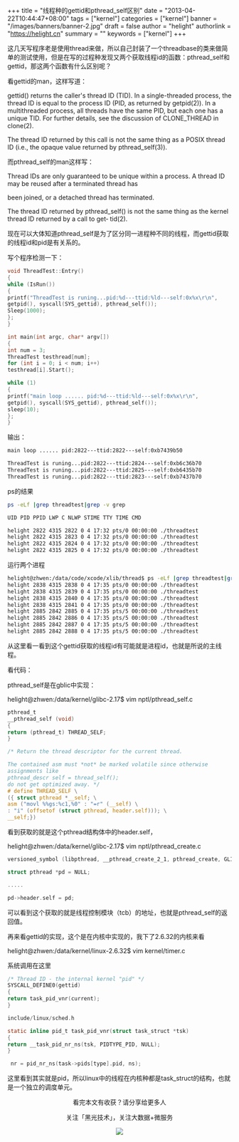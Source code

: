 +++
title = "线程种的gettid和pthread_self区别"
date = "2013-04-22T10:44:47+08:00"
tags = ["kernel"]
categories = ["kernel"]
banner = "/images/banners/banner-2.jpg"
draft = false
author = "helight"
authorlink = "https://helight.cn"
summary = ""
keywords = ["kernel"]
+++

这几天写程序老是使用thread来做，所以自己封装了一个threadbase的类来做简单的测试使用，但是在写的过程种发现又两个获取线程id的函数：pthread_self和gettid，那这两个函数有什么区别呢？

看gettid的man，这样写道：
<!--more-->
gettid() returns the caller's thread ID (TID). In a single-threaded process, the thread ID is equal to the process ID
(PID, as returned by getpid(2)). In a multithreaded process, all threads have the same PID, but each one has a unique
TID. For further details, see the discussion of CLONE_THREAD in clone(2).

The thread ID returned by this call is not the same thing as a POSIX thread ID (i.e., the opaque value returned by
pthread_self(3)).

而pthread_self的man这样写：

Thread IDs are only guaranteed to be unique within a process. A thread ID may be reused after a terminated thread has

been joined, or a detached thread has terminated.

The thread ID returned by pthread_self() is not the same thing as the kernel thread ID returned by a call to get‐
tid(2).

现在可以大体知道pthread_self是为了区分同一进程种不同的线程，而gettid获取的线程id和pid是有关系的。

写个程序检测一下：
```c
void ThreadTest::Entry()
{
while (IsRun())
{
printf("ThreadTest is runing...pid:%d---ttid:%ld---self:0x%x\r\n",
getpid(), syscall(SYS_gettid), pthread_self());
Sleep(1000);
};
}

int main(int argc, char* argv[])
{
int num = 3;
ThreadTest testhread[num];
for (int i = 0; i < num; i++)
testhread[i].Start();

while (1)
{
printf("main loop ...... pid:%d---ttid:%ld---self:0x%x\r\n",
getpid(), syscall(SYS_gettid), pthread_self());
sleep(10);
};
}
```
输出：
```sh
main loop ...... pid:2822---ttid:2822---self:0xb7439b50

ThreadTest is runing...pid:2822---ttid:2824---self:0xb6c36b70
ThreadTest is runing...pid:2822---ttid:2825---self:0xb6435b70
ThreadTest is runing...pid:2822---ttid:2823---self:0xb7437b70
```
ps的结果
```sh
ps -eLf |grep threadtest|grep -v grep

UID PID PPID LWP C NLWP STIME TTY TIME CMD

helight 2822 4315 2822 0 4 17:32 pts/0 00:00:00 ./threadtest
helight 2822 4315 2823 0 4 17:32 pts/0 00:00:00 ./threadtest
helight 2822 4315 2824 0 4 17:32 pts/0 00:00:00 ./threadtest
helight 2822 4315 2825 0 4 17:32 pts/0 00:00:00 ./threadtest
```
运行两个进程
```sh
helight@zhwen:/data/code/xcode/xlib/thread$ ps -eLf |grep threadtest|grep -v grep
helight 2838 4315 2838 0 4 17:35 pts/0 00:00:00 ./threadtest
helight 2838 4315 2839 0 4 17:35 pts/0 00:00:00 ./threadtest
helight 2838 4315 2840 0 4 17:35 pts/0 00:00:00 ./threadtest
helight 2838 4315 2841 0 4 17:35 pts/0 00:00:00 ./threadtest
helight 2885 2842 2885 0 4 17:35 pts/5 00:00:00 ./threadtest
helight 2885 2842 2886 0 4 17:35 pts/5 00:00:00 ./threadtest
helight 2885 2842 2887 0 4 17:35 pts/5 00:00:00 ./threadtest
helight 2885 2842 2888 0 4 17:35 pts/5 00:00:00 ./threadtest
```
从这里看一看到这个gettid获取的线程id有可能就是进程id，也就是所说的主线程。

看代码：

pthread_self是在gblic中实现：

helight@zhwen:/data/kernel/glibc-2.17$ vim nptl/pthread_self.c 
```c
pthread_t
__pthread_self (void)
{
return (pthread_t) THREAD_SELF;
}

/* Return the thread descriptor for the current thread.

The contained asm must *not* be marked volatile since otherwise
assignments like
pthread_descr self = thread_self();
do not get optimized away. */
# define THREAD_SELF \
({ struct pthread *__self; \
asm ("movl %%gs:%c1,%0" : "=r" (__self) \
: "i" (offsetof (struct pthread, header.self))); \
__self;})
```
看到获取的就是这个pthread结构体中的header.self，

helight@zhwen:/data/kernel/glibc-2.17$ vim nptl/pthread_create.c
```c
versioned_symbol (libpthread, __pthread_create_2_1, pthread_create, GLIBC_2_1);

struct pthread *pd = NULL;

.....

pd->header.self = pd;
```
可以看到这个获取的就是线程控制模块（tcb）的地址，也就是pthread_self的返回值。

再来看gettid的实现，这个是在内核中实现的，我下了2.6.32的内核来看

helight@zhwen:/data/kernel/linux-2.6.32$ vim kernel/timer.c 

系统调用在这里
```c
/* Thread ID - the internal kernel "pid" */
SYSCALL_DEFINE0(gettid)
{
return task_pid_vnr(current);
}

include/linux/sched.h

static inline pid_t task_pid_vnr(struct task_struct *tsk)
{
return __task_pid_nr_ns(tsk, PIDTYPE_PID, NULL);
}

 nr = pid_nr_ns(task->pids[type].pid, ns);
```
这里看到其实就是pid，所以linux中的线程在内核种都是task_struct的结构，也就是一个独立的调度单元。

<center>
看完本文有收获？请分享给更多人<br>

关注「黑光技术」，关注大数据+微服务<br>

![](/images/qrcode_helight_tech.jpg)
</center>
